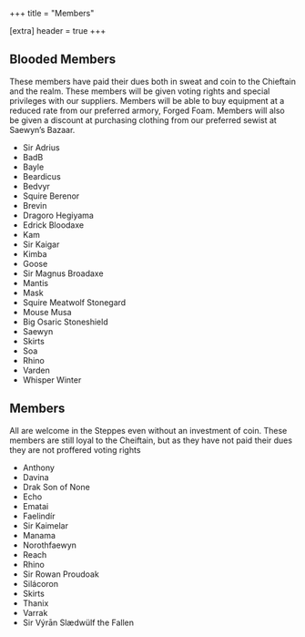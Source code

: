 +++
title = "Members"

[extra]
header = true
+++

## Blooded Members

These members have paid their dues both in sweat and coin to the Chieftain and the realm. These members will be given voting rights and special privileges with our suppliers. Members will be able to buy equipment at a reduced rate from our preferred armory, Forged Foam. Members will also be given a discount at purchasing clothing from our preferred sewist at Saewyn’s Bazaar.

* Sir Adrius
* BadB
* Bayle
* Beardicus
* Bedvyr
* Squire Berenor
* Brevin
* Dragoro Hegiyama
* Edrick Bloodaxe
* Kam
* Sir Kaigar
* Kimba
* Goose
* Sir Magnus Broadaxe
* Mantis
* Mask
* Squire Meatwolf Stonegard
* Mouse Musa
* Big Osaric Stoneshield
* Saewyn
* Skirts
* Soa
* Rhino
* Varden
* Whisper Winter

## Members

All are welcome in the Steppes even without an investment of coin. These members are still loyal to the Cheiftain, but as they have not paid their dues they are not proffered voting rights

* Anthony
* Davina
* Drak Son of None
* Echo
* Ematai
* Faelindír
* Sir Kaimelar
* Manama
* Norothfaewyn
* Reach
* Rhino
* Sir Rowan Proudoak
* Silácoron
* Skirts
* Thanix
* Varrak
* Sir Výrān Slædwülf the Fallen